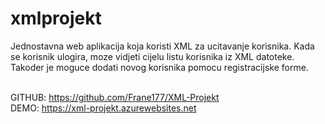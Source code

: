 # xmlprojekt
 
Jednostavna web aplikacija koja koristi XML za ucitavanje korisnika. Kada se korisnik ulogira, moze vidjeti cijelu listu korisnika iz XML datoteke.<br/>
Takoder je moguce dodati novog korisnika pomocu registracijske forme.<br/><br/>

GITHUB: https://github.com/Frane177/XML-Projekt<br/>
DEMO: https://xml-projekt.azurewebsites.net
